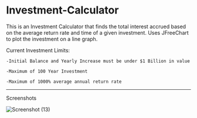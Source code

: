 # Investment-Calculator

This is an Investment Calculator that finds the total interest accrued based on the average return rate and time of a given investment.
Uses JFreeChart to plot the investment on a line graph.

Current Investment Limits:

    -Initial Balance and Yearly Increase must be under $1 Billion in value
  
    -Maximum of 100 Year Investment
  
    -Maximum of 1000% average annual return rate 
    
---
Screenshots

![Screenshot (13)](https://user-images.githubusercontent.com/105665813/178130046-adea72e1-5258-47ed-b604-da16f1d5f9d8.png)


